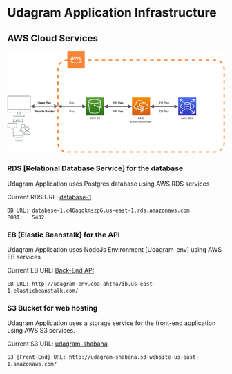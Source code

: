 # Udagram Application Infrastructure

## AWS Cloud Services

![Infrastructurse Diagram](arch.drawio.png)

### RDS [Relational Database Service] for the database

Udagram Application uses Postgres database using AWS RDS services

Current RDS URL: [database-1](database-1.c46aqqkmszp6.us-east-1.rds.amazonaws.com)
```
DB URL: database-1.c46aqqkmszp6.us-east-1.rds.amazonaws.com
PORT:   5432
```
### EB [Elastic Beanstalk] for the API

Udagram Application uses NodeJs Environment [Udagram-env] using AWS EB services

Current EB URL: [Back-End API](http://udagram-env.eba-ahtna7ib.us-east-1.elasticbeanstalk.com/)

```
EB URL: http://udagram-env.eba-ahtna7ib.us-east-1.elasticbeanstalk.com/
```

### S3 Bucket for web hosting

Udagram Application uses a storage service for the front-end application using AWS S3 services.

Current S3 URL: [udagram-shabana](http://udagram-shabana.s3-website-us-east-1.amazonaws.com/)

```
S3 [Front-End] URL: http://udagram-shabana.s3-website-us-east-1.amazonaws.com/
```